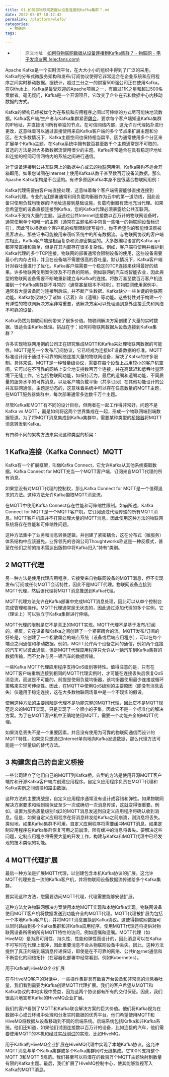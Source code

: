 ```yaml
---
title: 01.如何将物联网数据从设备连接到Kafka集群？.md
date: 2022-05-07 10:17:42
permalink: /platform/wlef6/
categories:
  - 物联网
tags:
  - 
---
```


- > 原文地址：[如何将物联网数据从设备连接到Kafka集群？ - 物联网 - 电子发烧友网 (elecfans.com)](https://www.elecfans.com/iot/1248595.html)

Apache Kafka是一个实时流平台，在大大小小的组织中得到了广泛的采用。Kafka的分布式微服务架构和发布/订阅协议使得它非常适合在企业系统和应用程序之间实时移动数据。据统计，超过三分之一的财富500强公司正在使用Kafka。在Github上，Kafka是最受欢迎的Apache项目之一，有超过11K之星和超过500名贡献者。毫无疑问，Kafka是一个开源项目，它改变了企业在云和数据中心内移动数据的方式。

Kafka的架构已经被优化为在系统和应用程序之间以可伸缩的方式尽可能快地流数据。Kafka客户端/生产者与Kafka集群紧密[耦合](https://www.elecfans.com/tags/耦合/)，要求每个客户端知道Kafka集群的IP地址，并直接访问所有单独的节点。在可信网络内部，这允许对代理拓扑进行更改，这意味着可以通过直接使用来自Kafka客户端的多个节点来扩展主题和分区。在大多数情况下，Kafka主题空间也保持相当扁平，因为通常使用多个分区来扩展单个Kafka主题。在Kafka系统中拥有数百甚至数千个主题通常是不可取的，首选的方法是对大多数数据流使用很少的主题。Kafka非常适合在具有稳定IP地址和连接的相同可信网络内的系统之间进行通信。

对于设备连接到公共互联网上的数据中心或云的[物联网](https://bbs.elecfans.com/group_57)用例，Kafka架构不适合开箱即用。如果您试图在Internet上使用Kafka从数千甚至数百万设备流数据，那么Apache Kafka架构是不合适的。有许多原因Kafka本身不是很适合物联网用例：

Kafka代理需要由客户端直接处理，这意味着每个客户端需要能够直接连接到Kafka代理。专业的[IoT](https://www.elecfans.com/tags/iot/)部署通常利用负载均衡器作为云中的第一道防线，因此设备只使用负载均衡器的IP地址连接到基础设施，负载均衡器有效地充当代理。如果您希望您的设备直接连接到Kafka，您的Kafka代理必须暴露给公共互联网。Kafka不支持大量的主题。当通过公共Internet连接数以百万计的物联网设备时，通常使用单个和唯一的主题（通常在主题名称中包含一些唯一的物联网设备标识符），因此可以根据单个客户机的权限限制读写操作。你不希望你的智能恒温器被黑客攻击，那些证书可能被用来窃听系统中的所有数据流。与物联网协议的客户端库相比，Kafka客户端是相当复杂和资源密集型的。大多数编程语言的Kafka api都非常直接和简单，但是在其内部存在很多复杂性。例如，客户端将使用并维护到Kafka代理的多个TCP连接。物联网的部署通常会限制设备的使用，这些设备需要最小的内存占用，并且在设备端不需要很高的吞吐量。默认情况下，Kafka客户端针对吞吐量进行了优化。Kafka客户端需要一个稳定的TCP连接来获得最好的结果。许多物联网使用案例涉及不可靠的网络，例如联网的汽车或智能农业，因此典型的物联网设备需要不断地重新建立与Kafka的连接。将数万甚至数百万客户机连接到一个Kafka集群是不寻常的（通常甚至根本不可能）。在物联网使用案例中，通常有大量设备同时连接到后端，并不断产生数据。Kafka缺少一些关键的物联网功能。Kafka协议缺少了诸如《活着》和《遗嘱》等功能。这些特性对于构建一个有弹性的物联网解决方案非常重要，该解决方案可以处理遇到意外连接丢失和网络不可靠的设备。

Kafka仍然为物联网用例带来了很多价值。物联网解决方案创建了大量的实时数据，很适合由Kafka处理。挑战在于：如何将物联网数据从设备连接到Kafka集群？

许多实现物联网用例的公司正在研究集成MQTT和Kafka来处理物联网数据的可能性。MQTT是另一个发布/订阅协议，它已经成为连接IoT设备数据的标准。MQTT标准设计用于通过不可靠的网络连接大量的物联网设备，解决了Kafka的许多限制。具体来说，MQTT是一种轻量级协议，需要在每个设备上占用较小的客户机空间。它可以在不可靠的网络上安全地支持数百万个连接，并在高延迟和低吞吐量环境下无缝工作。它包括物联网功能，如保持活力，最后的遗嘱和遗嘱功能，不同质量的服务水平的可靠消息，以及客户端负载平衡（共享订阅）在其他功能设计的公共互联网通信。主题是动态的，这意味着系统中可以存在任意数量的MQTT主题，在MQTT服务器集群中，每次部署通常多达数千万个主题。

尽管Kafka和MQTT有不同的设计目标，但两者在一起工作得非常好。问题不是Kafka vs MQTT，而是如何将这两个世界集成在一起，形成一个物联网端到端数据管道。为了将MQTT消息集成到Kafka集群中，需要某种类型的[桥接器](https://www.elecfans.com/tags/桥接器/)将MQTT消息转发到Kafka。

有四种不同的架构方法来实现这种类型的桥梁：

## 1 Kafka连接（Kafka Connect）MQTT

Kafka有一个扩展框架，叫做Kafka Connect，它允许Kafka从其他系统摄取数据。Kafka Connect for MQTT充当一个MQTT客户端，订阅来自MQTT代理的所有消息。

如果您没有对MQTT代理的控制权，那么Kafka Connect for MQTT是一个值得追求的方法。这种方法允许Kafka摄取MQTT消息流。

在MQTT中使用Kafka Connect存在性能和可伸缩性限制。如前所述，Kafka Connect for MQTT是一个MQTT客户机，它订阅通过代理传递的所有MQTT消息。MQTT客户机库并不打算处理大量的MQTT消息，因此使用这种方法的物联网系统将存在性能和可伸缩性问题。

这种方法集中了业务和消息转换逻辑，并创建了紧密耦合，这在分布式（微服务）体系结构中应该避免。业界领先的咨询公司Thoughtworks称这是一种反模式，甚至在他们之前的技术雷达出版物中将Kafka归入“持有”类别。

## 2 MQTT代理

另一种方法是使用代理应用程序，它接受来自物联网设备的MQTT消息，但不实现发布/订阅或任何MQTT会话特性，因此不是MQTT代理。物联网设备连接到MQTT代理，然后该代理将MQTT消息推送到Kafka代理。

MQTT代理方法允许在Kafka部署中完成MQTT消息处理，因此可以从单个控制台完成管理和操作。MQTT代理通常是无状态的，因此通过添加代理的多个实例，它（理论上）可以独立于Kafka集群进行伸缩。

MQTT代理的限制是它不是真正的MQTT实现。MQTT代理不是基于发布/订阅的。相反，它在设备和Kafka之间创建了一个紧密耦合的流。MQTT发布/订阅的好处是，它创建了一个松散耦合的端点系统（设备或后端应用程序），可以在每个端点之间通信和移动数据。例如，MQTT允许两个设备之间的通信，例如两个连接的汽车可以彼此通信，但是MQTT代理应用程序只允许从一辆汽车到Kafka集群的数据传输，而不允许与另一辆汽车的数据传输。

一些Kafka MQTT代理应用程序支持QoS级别等特性。值得注意的是，只有在MQTT客户端重新连接到相同的MQTT代理实例时，才可能在连接丢失后恢复QoS消息流，而这是不可能的，前提是使用负载均衡器，该均衡器使用最少连接或循环策略来实现可伸缩性。因此，在MQTT中使用QoS级别的主要原因（即没有消息丢失）仅适用于稳定连接，这在大多数物联网场景中是一个不现实的假设。

使用这种方法的主要风险是代理不是功能完整的MQTT代理，因此它不是MQTT规范定义的MQTT实现，只是实现了一个很小的子集，因此它不是一个标准化的解决方案。为了在MQTT客户机中正确地使用MQTT，需要一个功能齐全的MQTT代理。

如果消息丢失不是一个重要因素，并且没有使用为可靠的物联网通信而设计的MQTT特性，如果您只想通过Internet单向地向Kafka发送数据，那么代理方法可能是一个轻量级的替代方法。

## 3 构建您自己的自定义桥接

一些公司建立了他们自己的MQTT到Kafka桥。典型的方法是使用开源MQTT客户端库和开源Kafka客户端库创建应用程序。自定义应用程序负责在MQTT代理和Kafka实例之间调换和路由数据。

这种方法的主要挑战是，自定义应用程序通常没有设计成容错和弹性。如果物联网解决方案要求和端到端保证至少一次或确切一次消息传递，这就变得很重要。例如，设置为服务质量级别1或2的MQTT消息发送到自定义应用程序将确认收到消息。但是，如果自定义应用程序在将消息转发给Kafka之前崩溃，则消息将丢失。类似地，如果Kafka集群不可用，自定义应用程序将需要缓冲MQTT消息。如果定制应用程序在Kafka集群恢复可用之前崩溃，所有缓冲的消息将丢失。要解决这些问题，定制应用程序将需要大量的开发工作，构建与Kafka和MQTT代理中已经发现的技术类似的功能。

## 4 MQTT代理扩展

最后一种方法是扩展MQTT代理，以创建包含本机Kafka协议的扩展。这允许MQTT代理充当一流的Kafka客户机，并将物联网设备数据流传递给多个Kafka集群。

要实现这种方法，您需要访问MQTT代理，代理需要能够安装扩展。

这种方法允许物联网解决方案使用本地MQTT实现和本地Kafka实现。物联网设备使用MQTT客户机将数据发送到功能齐全的MQTT代理。MQTT代理被扩展为包括一个本地Kafka客户机，并将MQTT消息置换到Kafka协议。这使得物联网数据可以同时路由到多个Kafka集群和非Kafka应用程序。使用MQTT代理还将提供对物联网设备所需的所有MQTT特性的访问，例如遗嘱和遗嘱。MQTT代理（如HiveMQ）是为高可用性、持久性、性能和弹性而设计的，因此消息可以在Kafka不可写时在代理上缓冲，因此重要消息不会从物联网设备中丢失。因此，这种方法提供了真正的端到端消息传递保证，即使是在不可靠的网络、公共In[te](https://www.elecfans.com/tags/te/)rnet通信和不断变化的网络拓扑（在容器化部署中经常看到，例如Kubernetes）。

用于Kafka的HiveMQ企业扩展

在与HiveMQ客户的对话中，一些操作集群具有数百万台设备和非常高的消息吞吐量，我们看到需要为Kafka创建MQTT代理扩展。我们的客户希望从MQTT和Kafka协议的本地实现中受益，因为这两个协议都有所有的交付保证。因此，我们很高兴地宣布Kafka的HiveMQ企业扩展。

我们的客户看到了MQTT和Kafka联合解决方案的巨大价值。他们将Kafka视为在数据中心或云环境中处理和分发实时数据的优秀平台。他们希望使用MQTT和HiveMQ将数据从设备移动到不同的后端系统。后端系统包括Kafka和非Kafka系统。他们还知道，如果他们试图连接数以百万计的设备，比如连接的汽车，他们需要使用MQTT的本机和经过实战[测试](https://www.hqpcb.com/)的实现，比如HiveMQ。

用于Kafka的HiveMQ企业扩展在HiveMQ代理中实现了本地Kafka协议。这允许MQTT消息与单个Kafka集群或多个Kafka集群同时无缝集成。它100%支持整个MQTT 3和MQTT 5规范。我们甚至可以将潜在的数百万个MQTT主题映射到数量有限的Kafka主题。最后，我们扩展了HiveMQ控制中心，使其能够监视写入Kafka的MQTT消息。